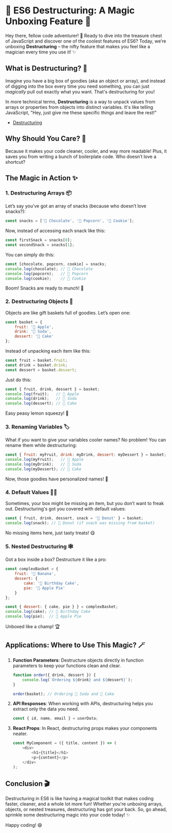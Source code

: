 # 🎉 ES6 Destructuring: A Magic Unboxing Feature 🎁

Hey there, fellow code adventurer! 🚀 Ready to dive into the treasure chest of JavaScript and discover one of the coolest features of ES6? Today, we’re unboxing **Destructuring** – the nifty feature that makes you feel like a magician every time you use it! ✨

## What is Destructuring? 🤔

Imagine you have a big box of goodies (aka an object or array), and instead of digging into the box every time you need something, you can just *magically* pull out exactly what you want. That's destructuring for you!

In more technical terms, **Destructuring** is a way to unpack values from arrays or properties from objects into distinct variables. It's like telling JavaScript, "Hey, just give me these specific things and leave the rest!"

- [Destructuring](https://youtu.be/kgMglU8gZAo?feature=shared)

## Why Should You Care? 🧐

Because it makes your code cleaner, cooler, and way more readable! Plus, it saves you from writing a bunch of boilerplate code. Who doesn’t love a shortcut?

## The Magic in Action ✨

### 1. Destructuring Arrays 📦

Let’s say you’ve got an array of snacks (because who doesn’t love snacks?):

```javascript
const snacks = ['🍫 Chocolate', '🍿 Popcorn', '🍪 Cookie'];
```

Now, instead of accessing each snack like this:

```javascript
const firstSnack = snacks[0];
const secondSnack = snacks[1];
```

You can simply do this:

```javascript
const [chocolate, popcorn, cookie] = snacks;
console.log(chocolate); // 🍫 Chocolate
console.log(popcorn);   // 🍿 Popcorn
console.log(cookie);    // 🍪 Cookie
```

Boom! Snacks are ready to munch! 🍴

### 2. Destructuring Objects 🎁

Objects are like gift baskets full of goodies. Let’s open one:

```javascript
const basket = {
    fruit: '🍎 Apple',
    drink: '🥤 Soda',
    dessert: '🍰 Cake'
};
```

Instead of unpacking each item like this:

```javascript
const fruit = basket.fruit;
const drink = basket.drink;
const dessert = basket.dessert;
```

Just do this:

```javascript
const { fruit, drink, dessert } = basket;
console.log(fruit);   // 🍎 Apple
console.log(drink);   // 🥤 Soda
console.log(dessert); // 🍰 Cake
```

Easy peasy lemon squeezy! 🍋

### 3. Renaming Variables 🏷️

What if you want to give your variables cooler names? No problem! You can rename them while destructuring:

```javascript
const { fruit: myFruit, drink: myDrink, dessert: myDessert } = basket;
console.log(myFruit);   // 🍎 Apple
console.log(myDrink);   // 🥤 Soda
console.log(myDessert); // 🍰 Cake
```

Now, those goodies have personalized names! 🎉

### 4. Default Values 🤷‍♂️

Sometimes, your box might be missing an item, but you don’t want to freak out. Destructuring's got you covered with default values:

```javascript
const { fruit, drink, dessert, snack = '🍩 Donut' } = basket;
console.log(snack); // 🍩 Donut (if snack was missing from basket)
```

No missing items here, just tasty treats! 😋

### 5. Nested Destructuring 🕸️

Got a box inside a box? Destructure it like a pro:

```javascript
const complexBasket = {
    fruit: '🍌 Banana',
    dessert: {
        cake: '🎂 Birthday Cake',
        pie: '🥧 Apple Pie'
    }
};

const { dessert: { cake, pie } } = complexBasket;
console.log(cake); // 🎂 Birthday Cake
console.log(pie);  // 🥧 Apple Pie
```

Unboxed like a champ! 🏆

## Applications: Where to Use This Magic? 🪄

1. **Function Parameters**: Destructure objects directly in function parameters to keep your functions clean and clear.
   
   ```javascript
   function order({ drink, dessert }) {
       console.log(`Ordering ${drink} and ${dessert}`);
   }
   
   order(basket); // Ordering 🥤 Soda and 🍰 Cake
   ```

2. **API Responses**: When working with APIs, destructuring helps you extract only the data you need.
   
   ```javascript
   const { id, name, email } = userData;
   ```

3. **React Props**: In React, destructuring props makes your components neater.
   
   ```javascript
   const MyComponent = ({ title, content }) => (
       <div>
           <h1>{title}</h1>
           <p>{content}</p>
       </div>
   );
   ```

## Conclusion 🎬

Destructuring in ES6 is like having a magical toolkit that makes coding faster, cleaner, and a whole lot more fun! Whether you're unboxing arrays, objects, or nested treasures, destructuring has got your back. So, go ahead, sprinkle some destructuring magic into your code today! ✨

Happy coding! 😄

